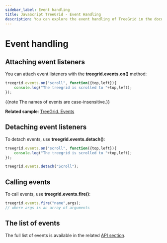 ```yaml
---
sidebar_label: Event handling
title: JavaScript TreeGrid - Event Handling 
description: You can explore the event handling of TreeGrid in the documentation of the DHTMLX JavaScript UI library. Browse developer guides and API reference, try out code examples and live demos, and download a free 30-day evaluation version of DHTMLX Suite 7.
---
```


# Event handling

## Attaching event listeners

You can attach event listeners with the **treegrid.events.on()** method:

~~~js
treegrid.events.on("scroll", function({top,left}){
    console.log("The treegrid is scrolled to "+top,left);
});
~~~

{{note The names of events are case-insensitive.}}

**Related sample**: [TreeGrid. Events](https://snippet.dhtmlx.com/sgwnxshe)

## Detaching event listeners

To detach events, use **treegrid.events.detach()**:

~~~js
treegrid.events.on("scroll", function({top,left}){
    console.log("The treegrid is scrolled to "+top,left);
});

treegrid.events.detach("Scroll");
~~~

## Calling events

To call events, use **treegrid.events.fire()**:

~~~js
treegrid.events.fire("name",args);
// where args is an array of arguments
~~~

## The list of events

The full list of events is available in the related [API section](treegrid/api/api_overview.md#treegrid-events).

